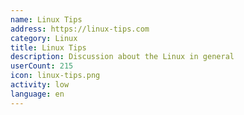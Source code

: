 ```yaml
---
name: Linux Tips
address: https://linux-tips.com
category: Linux
title: Linux Tips
description: Discussion about the Linux in general
userCount: 215
icon: linux-tips.png
activity: low
language: en
---
```

